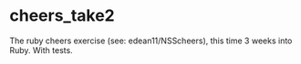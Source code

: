 # cheers_take2
The ruby cheers exercise (see: edean11/NSScheers), this time 3 weeks into Ruby.  With tests.
